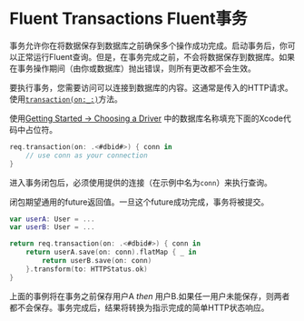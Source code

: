 # Fluent Transactions Fluent事务

事务允许你在将数据保存到数据库之前确保多个操作成功完成。启动事务后，你可以正常运行Fluent查询。但是，在事务完成之前，不会将数据保存到数据库。如果在事务操作期间（由你或数据库）抛出错误，则所有更改都不会生效。

要执行事务，您需要访问可以连接到数据库的内容。这通常是传入的HTTP请求。使用[`transaction(on:_:)`](https://api.vapor.codes/fluent/latest/Fluent/Extensions/DatabaseConnectable.html#/s:11DatabaseKit0A11ConnectableP6FluentE11transaction2on_3NIO15EventLoopFutureCyqd_0_GAA0A10IdentifierVyqd__G_AJ10ConnectionQyd__KctAD21TransactionSupportingRd__r0_lF)方法。

使用[Getting Started &rarr; Choosing a Driver](getting-started/#choosing-a-driver) 中的数据库名称填充下面的Xcode代码中占位符。

```swift
req.transaction(on: .<#dbid#>) { conn in
    // use conn as your connection
}
```

进入事务闭包后，必须使用提供的连接（在示例中名为`conn`）来执行查询。

闭包期望通用的future返回值。一旦这个future成功完成，事务将被提交。

```swift
var userA: User = ...
var userB: User = ...

return req.transaction(on: .<#dbid#>) { conn in
    return userA.save(on: conn).flatMap { _ in
        return userB.save(on: conn)
    }.transform(to: HTTPStatus.ok)
}
```

上面的事例将在事务之前保存用户A  _then_ 用户B.如果任一用户未能保存，则两者都不会保存。事务完成后，结果将转换为指示完成的简单HTTP状态响应。